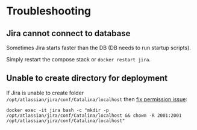 # Troubleshooting

## Jira cannot connect to database

Sometimes Jira starts faster than the DB (DB needs to run startup scripts).

Simply restart the compose stack or `docker restart jira`.

## Unable to create directory for deployment

If Jira is unable to create folder `/opt/atlassian/jira/conf/Catalina/localhost` then
[fix permission issue](https://confluence.atlassian.com/jirakb/jira-server-throws-unable-to-create-directory-for-deployment-error-on-startup-389781040.html):

```shell
docker exec -it jira bash -c "mkdir -p /opt/atlassian/jira/conf/Catalina/localhost && chown -R 2001:2001 /opt/atlassian/jira/conf/Catalina/localhost"
```
